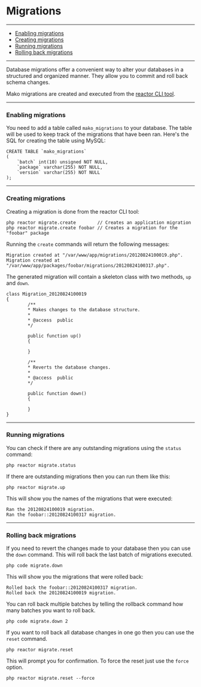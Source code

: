 # Migrations

--------------------------------------------------------

* [Enabling migrations](#enabling_migrations)
* [Creating migrations](#creating_migrations)
* [Running migrations](#running_migrations)
* [Rolling back migrations](#rolling_back_migrations)

--------------------------------------------------------

Database migrations offer a convenient way to alter your databases in a structured and organized manner. They allow you to commit and roll back schema changes.

Mako migrations are created and executed from the [reactor CLI tool](:base_url:/docs/:version:/cli:tasks).

--------------------------------------------------------

<a id="enabling_migrations"></a>

### Enabling migrations

You need to add a table called ```mako_migrations``` to your database. The table will be used to keep track of the migrations that have been ran. Here's the SQL for creating the table using MySQL:

	CREATE TABLE `mako_migrations`
	(
		`batch` int(10) unsigned NOT NULL,
		`package` varchar(255) NOT NULL,
		`version` varchar(255) NOT NULL
	);

--------------------------------------------------------

<a id="creating_migrations"></a>

### Creating migrations

Creating a migration is done from the reactor CLI tool:

	php reactor migrate.create        // Creates an application migration
	php reactor migrate.create foobar // Creates a migration for the "foobar" package

Running the ```create``` commands will return the following messages:

	Migration created at "/var/www/app/migrations/20120824100019.php".
	Migration created at "/var/www/app/packages/foobar/migrations/20120824100317.php".

The generated migration will contain a skeleton class with two methods, ```up``` and ```down```.

	class Migration_20120824100019
	{
	        /**
	        * Makes changes to the database structure.
	        *
	        * @access  public
	        */

	        public function up()
	        {

	        }

	        /**
	        * Reverts the database changes.
	        *
	        * @access  public
	        */

	        public function down()
	        {

	        }
	}

--------------------------------------------------------

<a id="running_migrations"></a>

### Running migrations

You can check if there are any outstanding migrations using the ```status``` command:

	php reactor migrate.status

If there are outstanding migrations then you can run them like this:

	php reactor migrate.up

This will show you the names of the migrations that were executed:

	Ran the 20120824100019 migration.
	Ran the foobar::20120824100317 migration.

--------------------------------------------------------

<a id="rolling_back_migrations"></a>

### Rolling back migrations

If you need to revert the changes made to your database then you can use the ```down``` command. This will roll back the last batch of migrations executed.

	php code migrate.down

This will show you the migrations that were rolled back:

	Rolled back the foobar::20120824100317 migration.
	Rolled back the 20120824100019 migration.

You can roll back multiple batches by telling the rollback command how many batches you want to roll back.

	php code migrate.down 2

If you want to roll back all database changes in one go then you can use the ```reset``` command.

	php reactor migrate.reset

This will prompt you for confirmation. To force the reset just use the ```force``` option.

	php reactor migrate.reset --force